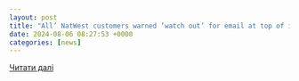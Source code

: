 ```yaml
---
layout: post
title: "All’ NatWest customers warned ’watch out’ for email at top of inbox"
date: 2024-08-06 08:27:53 +0000
categories: [news]
---
```


[Читати далі](https://www.birminghammail.co.uk/news/cost-of-living/all-natwest-customers-warned-watch-29684057)
